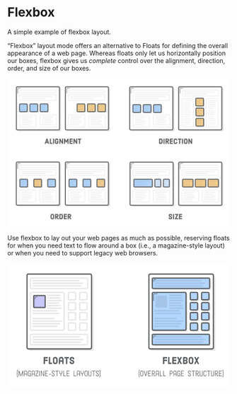# Flexbox

A simple example of flexbox layout.

“Flexbox” layout mode offers an alternative to Floats for defining the overall appearance of a web page. Whereas floats only let us horizontally position our boxes, flexbox gives us *complete* control over the alignment, direction, order, and size of our boxes.

![flexbox layouts](flexbox-layouts.png)

Use flexbox to lay out your web pages as much as possible, reserving floats for when you need text to flow around a box (i.e., a magazine-style layout) or when you need to support legacy web browsers.

![flexbox vs floats](flexbox-vs-floats.png)
